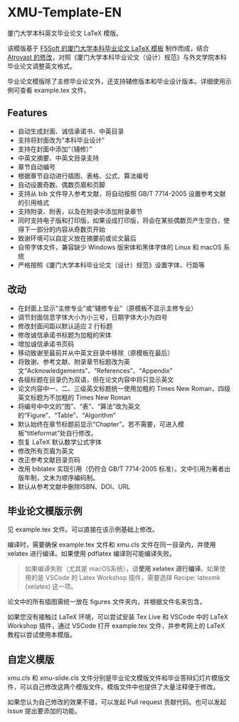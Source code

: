 # XMU-Template-EN

厦门大学本科英文毕业论文 LaTeX 模版。

该模版基于 [F5Soft 的厦门大学本科毕业论文 LaTeX 模板](https://github.com/F5Soft/xmu-template) 制作而成，结合 [Atrovast 的修改](https://github.com/Atrovast/xmu-template)，对照《厦门大学本科毕业论文（设计）规范》与外文学院本科毕业论文调整英文格式。

毕业论文模版除了主修毕业论文外，还支持辅修版本和毕业设计版本。详细使用示例可查看 example.tex 文件。

## Features

- 自动生成封面、诚信承诺书、中英目录
- 支持将封面改为“本科毕业设计”
- 支持在封面中添加“（辅修）”
- 中英文摘要、中英文目录支持
- 章节自动编号
- 根据章节自动进行插图、表格、公式、算法编号
- 自动设置奇数、偶数页眉和页脚
- 支持从 bib 文件导入参考文献，将自动按照 GB/T 7714-2005 设置参考文献的引用格式
- 支持附录、附表，以及在附录中添加附录章节
- 同时支持电子版和打印版，如果设成打印版，将会在某些偶数页产生空白，使得下一部分的内容从奇数页开始
- 致谢环境可以自定义放在摘要前或论文最后
- 自带字体文件，兼容缺少 Windows 版宋体和黑体字体的 Linux 和 macOS 系统
- 严格按照《厦门大学本科毕业论文（设计）规范》设置字体、行距等

## 改动

- 在封面上显示“主修专业”或“辅修专业”（原模板不显示主修专业）
- 调节封面信息字体大小为小三号，日期字体大小为四号
- 修改封面间距以默认适应 2 行标题
- 修改诚信承诺书标题为加粗的宋体
- 增加诚信承诺书页码
- 移动致谢至最前并从中英文目录中移除（原模板在最后）
- 将致谢、参考文献、附录章节标题改为英文“Acknowledgements”、“References”、“Appendix”
- 各级标题在目录仍为双语，但在论文内容中将只显示英文
- 论文内容中一、二、三级英文标题统一使用加粗的 Times New Roman，四级英文标题为不加粗的 Times New Roman
- 将编号中中文的“图”、“表”、“算法”改为英文的“Figure”、“Table”、“Algorithm”
- 默认始终在章节标题前显示“Chapter”。若不需要，可进入模板“titleformat”处自行修改。
- 恢复 LaTeX 默认数学公式字体
- 修改所有页眉为英文
- 改正参考文献目录页码
- 改用 biblatex 实现引用（仍符合 GB/T 7714-2005 标准）。文中引用为著者出版年制，文末为顺序编码制。
- 默认从参考文献中删除ISBN、DOI、URL

## 毕业论文模版示例

见 example.tex 文件。可以直接在该示例基础上修改。

编译时，需要确保 example.tex 文件和 xmu.cls 文件在同一目录内，并使用 xelatex 进行编译。如果使用 pdflatex 编译则可能编译失败。

> 如果编译失败（尤其是 macOS系统），请**使用 xelatex 进行编译**。如果使用的是 VSCode 的 Latex Workshop 插件，需要选择 Recipe: latexmk (xelatex) 这一项。

论文中的所有插图需统一放在 figures 文件夹内，并根据文件名来包含。

如果您没有接触过 LaTeX 环境，可以尝试安装 Tex Live 和 VSCode 中的 LaTeX Workshop 插件，通过 VSCode 打开 example.tex 文件，并参考网上的 LaTeX 教程以尝试使用本模版。

## 自定义模版

xmu.cls 和 xmu-slide.cls 文件分别是毕业论文模版文件和毕业答辩幻灯片模版文件，可以自己修改这两个模版文件。模版文件中也提供了大量注释便于修改。

如果您认为自己修改的效果不错，可以发起 Pull request 贡献代码。也可以发起 Issue 提出要添加的功能。
